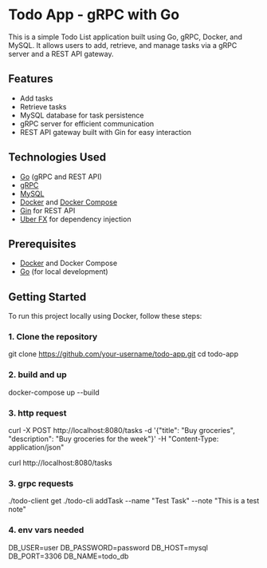 # Todo App - gRPC with Go

This is a simple Todo List application built using Go, gRPC, Docker, and MySQL. It allows users to add, retrieve, and manage tasks via a gRPC server and a REST API gateway.

## Features

- Add tasks
- Retrieve tasks
- MySQL database for task persistence
- gRPC server for efficient communication
- REST API gateway built with Gin for easy interaction

## Technologies Used

- [Go](https://golang.org/) (gRPC and REST API)
- [gRPC](https://grpc.io/)
- [MySQL](https://www.mysql.com/)
- [Docker](https://www.docker.com/) and [Docker Compose](https://docs.docker.com/compose/)
- [Gin](https://gin-gonic.com/) for REST API
- [Uber FX](https://github.com/uber-go/fx) for dependency injection

## Prerequisites

- [Docker](https://www.docker.com/get-started) and Docker Compose
- [Go](https://golang.org/doc/install) (for local development)

## Getting Started

To run this project locally using Docker, follow these steps:

### 1. Clone the repository

git clone https://github.com/your-username/todo-app.git
cd todo-app

### 2. build and up

docker-compose up --build

### 3. http request

curl -X POST http://localhost:8080/tasks -d '{"title": "Buy groceries", "description": "Buy groceries for the week"}' -H "Content-Type: application/json"

curl http://localhost:8080/tasks

### 3. grpc requests

 ./todo-client get
./todo-cli addTask --name "Test Task" --note "This is a test note"

### 4. env vars needed
DB_USER=user
DB_PASSWORD=password
DB_HOST=mysql
DB_PORT=3306
DB_NAME=todo_db
